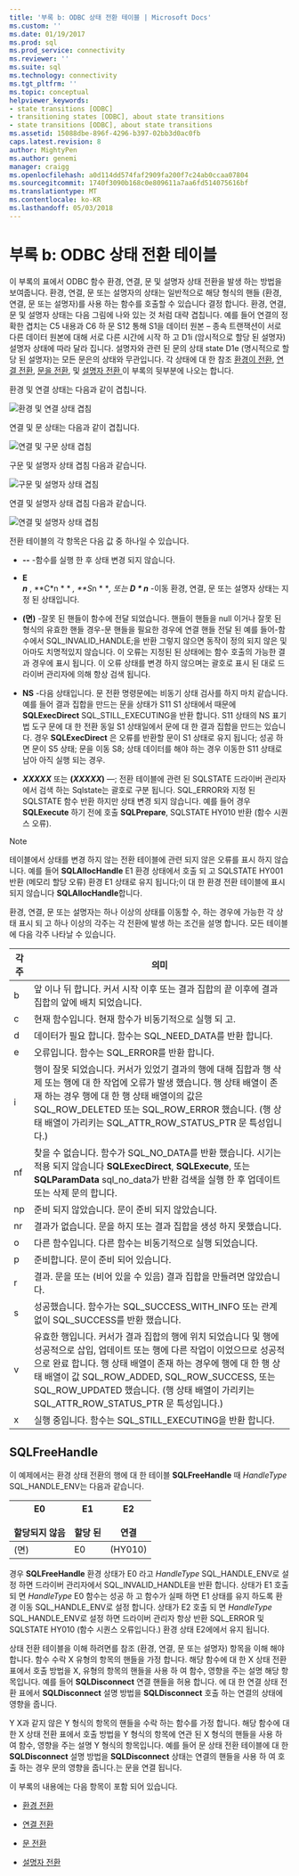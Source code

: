 ```yaml
---
title: '부록 b: ODBC 상태 전환 테이블 | Microsoft Docs'
ms.custom: ''
ms.date: 01/19/2017
ms.prod: sql
ms.prod_service: connectivity
ms.reviewer: ''
ms.suite: sql
ms.technology: connectivity
ms.tgt_pltfrm: ''
ms.topic: conceptual
helpviewer_keywords:
- state transitions [ODBC]
- transitioning states [ODBC], about state transitions
- state transitions [ODBC], about state transitions
ms.assetid: 15088dbe-896f-4296-b397-02bb3d0ac0fb
caps.latest.revision: 8
author: MightyPen
ms.author: genemi
manager: craigg
ms.openlocfilehash: a0d114dd574faf2909fa200f7c24ab0ccaa07804
ms.sourcegitcommit: 1740f3090b168c0e809611a7aa6fd514075616bf
ms.translationtype: MT
ms.contentlocale: ko-KR
ms.lasthandoff: 05/03/2018
---
```

# <a name="appendix-b-odbc-state-transition-tables"></a>부록 b: ODBC 상태 전환 테이블
이 부록의 표에서 ODBC 함수 환경, 연결, 문 및 설명자 상태 전환을 발생 하는 방법을 보여줍니다. 환경, 연결, 문 또는 설명자의 상태는 일반적으로 해당 형식의 핸들 (환경, 연결, 문 또는 설명자)를 사용 하는 함수를 호출할 수 있습니다 결정 합니다. 환경, 연결, 문 및 설명자 상태는 다음 그림에 나와 있는 것 처럼 대략 겹칩니다. 예를 들어 연결의 정확한 겹치는 C5 내용과 C6 하 문 S12 통해 S1을 데이터 원본 – 종속 트랜잭션이 서로 다른 데이터 원본에 대해 서로 다른 시간에 시작 하 고 D1i (암시적으로 할당 된 설명자) 설명자 상태에 따라 달라 집니다. 설명자와 관련 된 문의 상태 state D1e (명시적으로 할당 된 설명자)는 모든 문은의 상태와 무관입니다. 각 상태에 대 한 참조 [환경이 전환](../../../odbc/reference/appendixes/environment-transitions.md), [연결 전환](../../../odbc/reference/appendixes/connection-transitions.md), [문을 전환](../../../odbc/reference/appendixes/statement-transitions.md), 및 [설명자 전환 ](../../../odbc/reference/appendixes/descriptor-transitions.md)이 부록의 뒷부분에 나오는 합니다.  
  
 환경 및 연결 상태는 다음과 같이 겹칩니다.  
  
 ![환경 및 연결 상태 겹침](../../../odbc/reference/appendixes/media/app01.gif "app01")  
  
 연결 및 문 상태는 다음과 같이 겹칩니다.  
  
 ![연결 및 구문 상태 겹침](../../../odbc/reference/appendixes/media/app02.gif "app02")  
  
 구문 및 설명자 상태 겹침 다음과 같습니다.  
  
 ![구문 및 설명자 상태 겹침](../../../odbc/reference/appendixes/media/app03.gif "app03")  
  
 연결 및 설명자 상태 겹침 다음과 같습니다.  
  
 ![연결 및 설명자 상태 겹침](../../../odbc/reference/appendixes/media/app04.gif "app04")  
  
 전환 테이블의 각 항목은 다음 값 중 하나일 수 있습니다.  
  
-   **--** -함수를 실행 한 후 상태 변경 되지 않습니다.  
  
-   **E**  
     ***n*** , **C*n * * *, **S*n * **, 또는 **D * n***  -이동 환경, 연결, 문 또는 설명자 상태는 지정 된 상태입니다.  
  
-   **(면)**  -잘못 된 핸들이 함수에 전달 되었습니다. 핸들이 핸들을 null 이거나 잘못 된 형식의 유효한 핸들 경우-문 핸들을 필요한 경우에 연결 핸들 전달 된 예를 들어-함수에서 SQL_INVALID_HANDLE;을 반환 그렇지 않으면 동작이 정의 되지 않은 및 아마도 치명적있지 않습니다. 이 오류는 지정된 된 상태에는 함수 호출의 가능한 결과 경우에 표시 됩니다. 이 오류 상태를 변경 하지 않으며는 괄호로 표시 된 대로 드라이버 관리자에 의해 항상 검색 됩니다.  
  
-   **NS** -다음 상태입니다. 문 전환 명령문에는 비동기 상태 검사를 하지 마치 같습니다. 예를 들어 결과 집합을 만드는 문을 상태가 S11 S1 상태에서 때문에 **SQLExecDirect** SQL_STILL_EXECUTING을 반환 합니다. S11 상태의 NS 표기법 도구 문에 대 한 전환 동일 S1 상태일에서 문에 대 한 결과 집합을 만드는 있습니다. 경우 **SQLExecDirect** 은 오류를 반환할 문이 S1 상태로 유지 됩니다; 성공 하면 문이 S5 상태; 문을 이동 S8; 상태 데이터를 해야 하는 경우 이동한 S11 상태로 남아 아직 실행 되는 경우.  
  
-   ***XXXXX*** 또는 **(*XXXXX*)** —; 전환 테이블에 관련 된 SQLSTATE 드라이버 관리자에서 검색 하는 Sqlstate는 괄호로 구분 됩니다. SQL_ERROR와 지정 된 SQLSTATE 함수 반환 하지만 상태 변경 되지 않습니다. 예를 들어 경우 **SQLExecute** 하기 전에 호출 **SQLPrepare**, SQLSTATE HY010 반환 (함수 시퀀스 오류).  
  
> [!NOTE]  
>  테이블에서 상태를 변경 하지 않는 전환 테이블에 관련 되지 않은 오류를 표시 하지 않습니다. 예를 들어 **SQLAllocHandle** E1 환경 상태에서 호출 되 고 SQLSTATE HY001 반환 (메모리 할당 오류) 환경 E1 상태로 유지 됩니다;이 대 한 환경 전환 테이블에 표시 되지 않습니다  **SQLAllocHandle**합니다.  
  
 환경, 연결, 문 또는 설명자는 하나 이상의 상태를 이동할 수, 하는 경우에 가능한 각 상태 표시 되 고 하나 이상의 각주는 각 전환에 발생 하는 조건을 설명 합니다. 모든 테이블에 다음 각주 나타날 수 있습니다.  
  
|각주|의미|  
|--------------|-------------|  
|b|앞 이나 뒤 합니다. 커서 시작 이후 또는 결과 집합의 끝 이후에 결과 집합의 앞에 배치 되었습니다.|  
|c|현재 함수입니다. 현재 함수가 비동기적으로 실행 되 고.|  
|d|데이터가 필요 합니다. 함수는 SQL_NEED_DATA를 반환 합니다.|  
|e|오류입니다. 함수는 SQL_ERROR를 반환 합니다.|  
|i|행이 잘못 되었습니다. 커서가 있었기 결과의 행에 대해 집합과 행 삭제 또는 행에 대 한 작업에 오류가 발생 했습니다. 행 상태 배열이 존재 하는 경우 행에 대 한 행 상태 배열이의 값은 SQL_ROW_DELETED 또는 SQL_ROW_ERROR 했습니다. (행 상태 배열이 가리키는 SQL_ATTR_ROW_STATUS_PTR 문 특성입니다.)|  
|nf|찾을 수 없습니다. 함수가 SQL_NO_DATA를 반환 했습니다. 시기는 적용 되지 않습니다 **SQLExecDirect**, **SQLExecute**, 또는 **SQLParamData** sql_no_data가 반환 검색을 실행 한 후 업데이트 또는 삭제 문의 합니다.|  
|np|준비 되지 않았습니다. 문이 준비 되지 않았습니다.|  
|nr|결과가 없습니다. 문을 하지 또는 결과 집합을 생성 하지 못했습니다.|  
|o|다른 함수입니다. 다른 함수는 비동기적으로 실행 되었습니다.|  
|p|준비합니다. 문이 준비 되어 있습니다.|  
|r|결과. 문을 또는 (비어 있을 수 있음) 결과 집합을 만들려면 않았습니다.|  
|s|성공했습니다. 함수가는 SQL_SUCCESS_WITH_INFO 또는 관계 없이 SQL_SUCCESS를 반환 했습니다.|  
|v|유효한 행입니다. 커서가 결과 집합의 행에 위치 되었습니다 및 행에 성공적으로 삽입, 업데이트 또는 행에 다른 작업이 이었으므로 성공적으로 완료 합니다. 행 상태 배열이 존재 하는 경우에 행에 대 한 행 상태 배열이 값 SQL_ROW_ADDED, SQL_ROW_SUCCESS, 또는 SQL_ROW_UPDATED 했습니다. (행 상태 배열이 가리키는 SQL_ATTR_ROW_STATUS_PTR 문 특성입니다.)|  
|x|실행 중입니다. 함수는 SQL_STILL_EXECUTING을 반환 합니다.|  
  
## <a name="sqlfreehandle"></a>SQLFreeHandle  
 이 예제에서는 환경 상태 전환의 행에 대 한 테이블 **SQLFreeHandle** 때 *HandleType* SQL_HANDLE_ENV는 다음과 같습니다.  
  
|E0<br /><br /> 할당되지 않음|E1<br /><br /> 할당 된|E2<br /><br /> 연결|  
|------------------------|----------------------|-----------------------|  
|(면)|E0|(HY010)|  
  
 경우 **SQLFreeHandle** 환경 상태가 E0 라고 *HandleType* SQL_HANDLE_ENV로 설정 하면 드라이버 관리자에서 SQL_INVALID_HANDLE을 반환 합니다. 상태가 E1 호출 되 면 *HandleType* E0 함수는 성공 하 고 함수가 실패 하면 E1 상태를 유지 하도록 환경 이동 SQL_HANDLE_ENV로 설정 합니다. 상태가 E2 호출 되 면 *HandleType* SQL_HANDLE_ENV로 설정 하면 드라이버 관리자 항상 반환 SQL_ERROR 및 SQLSTATE HY010 (함수 시퀀스 오류입니다.) 환경 상태 E2에에서 유지 됩니다.  
  
 상태 전환 테이블을 이해 하려면를 참조 (환경, 연결, 문 또는 설명자) 항목을 이해 해야 합니다. 함수 수락 X 유형의 항목의 핸들을 가정 합니다. 해당 함수에 대 한 X 상태 전환 표에서 호출 방법을 X, 유형의 항목의 핸들을 사용 하 여 함수, 영향을 주는 설명 해당 항목입니다. 예를 들어 **SQLDisconnect** 연결 핸들을 허용 합니다. 에 대 한 연결 상태 전환 표에서 **SQLDisconnect** 설명 방법을 **SQLDisconnect** 호출 하는 연결의 상태에 영향을 줍니다.  
  
 Y X과 같지 않은 Y 형식의 항목의 핸들을 수락 하는 함수를 가정 합니다. 해당 함수에 대 한 X 상태 전환 표에서 호출 방법을 Y 형식의 항목에 연관 된 X 형식의 핸들을 사용 하 여 함수, 영향을 주는 설명 Y 형식의 항목입니다. 예를 들어 문 상태 전환 테이블에 대 한 **SQLDisconnect** 설명 방법을 **SQLDisconnect** 상태는 연결의 핸들을 사용 하 여 호출 하는 경우 문의 영향을 줍니다.는 문을 연결 됩니다.  
  
 이 부록의 내용에는 다음 항목이 포함 되어 있습니다.  
  
-   [환경 전환](../../../odbc/reference/appendixes/environment-transitions.md)  
  
-   [연결 전환](../../../odbc/reference/appendixes/connection-transitions.md)  
  
-   [문 전환](../../../odbc/reference/appendixes/statement-transitions.md)  
  
-   [설명자 전환](../../../odbc/reference/appendixes/descriptor-transitions.md)
